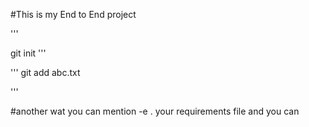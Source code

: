 #This is my End to End project

'''

git init
'''

'''
git add abc.txt

'''

#another wat you can mention -e . your requirements file and you can 